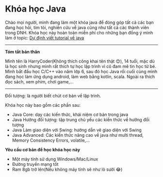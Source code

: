 # Khóa học Java
Chào mọi người, mình đang làm một khóa java để đóng góp tất cả các bạn đang học hỏi, tìm tòi, nghiên cứu về java cũng như tất cả các thành viên trong DNH. Khóa học này hoàn toàn miễn phí cho những bạn đồng ý mình làm ở topic: [Dự định viết tutorial về java](https://daynhauhoc.com/t/du-dinh-viet-tutorial-ve-java/65262)

---
**Tóm tắt bản thân**

Mình tên là HarryCoder(Không thích công khai tên thật :blush:), 14 tuổi, mặc dù là học sinh nhưng mình rất thích tự học lập trình vì có đam mê tin học từ bé. Mình bắt đầu học C/C++ vào năm lớp 6, sau đó học Java rồi cuối cùng mình đang học làm ứng dụng android, làm web bằng kotlin, scala. Ngoài ra thích đọc sách, xem phim, chơi game,... 

---

Đối tượng: là người biết chút cơ bản về lập trình.

Khóa học này bao gồm các phần sau:

* Java Core: dạy các kiến thức, khái niệm cơ bản trong java
* Java Hướng đối tượng: tập trung chủ yếu các kiến thức về hướng đối tượng
* Java Làm giao diện với Swing: hướng dẫn vẽ giao diện với Swing
* Java Advanced: Các kiến thức nâng cao về java như multi thread, Memory Consistency Errors, volatile,...

**Yêu cầu cơ bản để học khóa học này**

* Một máy tính sử dụng Windows/Mac/Linux
* Đường truyền mạng tốt
* Ram 8gb trở lên(Nếu không máy tính sẽ như lò sưởi :joy:)


